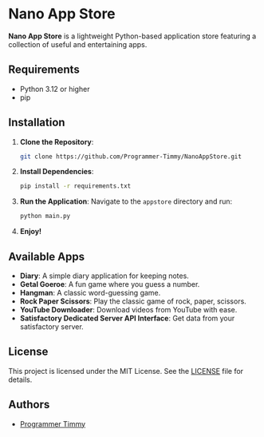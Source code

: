 # Nano App Store

**Nano App Store** is a lightweight Python-based application store featuring a collection of useful and entertaining apps.

## Requirements

- Python 3.12 or higher
- pip

## Installation

1. **Clone the Repository**: 
   ```bash
   git clone https://github.com/Programmer-Timmy/NanoAppStore.git
   ```
2. **Install Dependencies**: 
   ```bash
   pip install -r requirements.txt
   ```
3. **Run the Application**: 
   Navigate to the `appstore` directory and run:
   ```bash
   python main.py
   ```
4. **Enjoy!**

## Available Apps

- **Diary**: A simple diary application for keeping notes.
- **Getal Goeroe**: A fun game where you guess a number.
- **Hangman**: A classic word-guessing game.
- **Rock Paper Scissors**: Play the classic game of rock, paper, scissors.
- **YouTube Downloader**: Download videos from YouTube with ease.
- **Satisfactory Dedicated Server API Interface**: Get data from your satisfactory server.

## License

This project is licensed under the MIT License. See the [LICENSE](LICENSE) file for details.

## Authors

- [Programmer Timmy](https://github.com/Programmer-Timmy)
